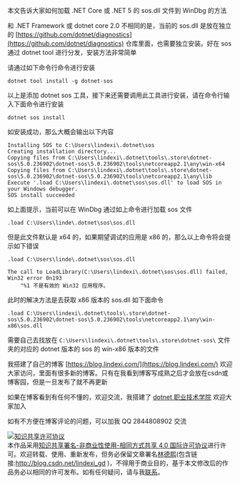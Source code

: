 
本文告诉大家如何加载 .NET Core 或 .NET 5 的 sos.dll 文件到 WinDbg 的方法

<!--more-->


<!-- CreateTime:2021/7/26 20:59:25 -->

<!-- 发布 -->

和 .NET Framework 或 dotnet core 2.0 不相同的是，当前的 sos.dll 是放在独立的 [https://github.com/dotnet/diagnostics](https://github.com/dotnet/diagnostics) 仓库里面，也需要独立安装。好在 sos 通过 dotnet tool 进行分发，安装方法非常简单

请通过如下命令行命令进行安装

```
dotnet tool install -g dotnet-sos
```

以上是添加 dotnet sos 工具，接下来还需要调用此工具进行安装，请在命令行输入下面命令进行安装

```
dotnet sos install
```

如安装成功，那么大概会输出以下内容

```
Installing SOS to C:\Users\lindexi\.dotnet\sos
Creating installation directory...
Copying files from C:\Users\lindexi\.dotnet\tools\.store\dotnet-sos\5.0.236902\dotnet-sos\5.0.236902\tools\netcoreapp2.1\any\win-x64
Copying files from C:\Users\lindexi\.dotnet\tools\.store\dotnet-sos\5.0.236902\dotnet-sos\5.0.236902\tools\netcoreapp2.1\any\lib
Execute '.load C:\Users\lindexi\.dotnet\sos\sos.dll' to load SOS in your Windows debugger.
SOS install succeeded
```

如上面提示，当前可以在 WinDbg 通过如上命令进行加载 sos 文件

```
.load C:\Users\linde\.dotnet\sos\sos.dll
```

但是此文件默认是 x64 的，如果期望调试的应用是 x86 的，那么以上命令将会提示如下错误

```
.load C:\Users\linde\.dotnet\sos\sos.dll

The call to LoadLibrary(C:\Users\lindexi\.dotnet\sos\sos.dll) failed, Win32 error 0n193
    "%1 不是有效的 Win32 应用程序。
```

此时的解决方法是去获取 x86 版本的 sos.dll 如下面命令

```
.load C:\Users\lindexi\.dotnet\tools\.store\dotnet-sos\5.0.236902\dotnet-sos\5.0.236902\tools\netcoreapp2.1\any\win-x86\sos.dll
```

需要自己去找放在 `C:\Users\lindexi\.dotnet\tools\.store\dotnet-sos\` 文件夹的对应的 dotnet 版本的 sos 的 win-x86 版本的文件



我搭建了自己的博客 [https://blog.lindexi.com/](https://blog.lindexi.com/) 欢迎大家访问，里面有很多新的博客。只有在我看到博客写成熟之后才会放在csdn或博客园，但是一旦发布了就不再更新

如果在博客看到有任何不懂的，欢迎交流，我搭建了 [dotnet 职业技术学院](https://t.me/dotnet_campus) 欢迎大家加入

如有不方便在博客评论的问题，可以加我 QQ 2844808902 交流

<a rel="license" href="http://creativecommons.org/licenses/by-nc-sa/4.0/"><img alt="知识共享许可协议" style="border-width:0" src="https://licensebuttons.net/l/by-nc-sa/4.0/88x31.png" /></a><br />本作品采用<a rel="license" href="http://creativecommons.org/licenses/by-nc-sa/4.0/">知识共享署名-非商业性使用-相同方式共享 4.0 国际许可协议</a>进行许可。欢迎转载、使用、重新发布，但务必保留文章署名[林德熙](http://blog.csdn.net/lindexi_gd)(包含链接:http://blog.csdn.net/lindexi_gd )，不得用于商业目的，基于本文修改后的作品务必以相同的许可发布。如有任何疑问，请与我[联系](mailto:lindexi_gd@163.com)。